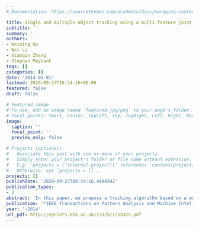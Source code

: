 ```yaml
---
# Documentation: https://sourcethemes.com/academic/docs/managing-content/

title: Single and multiple object tracking using a multi-feature joint sparse representation
subtitle: ''
summary: ''
authors:
- Weiming Hu
- Wei Li
- Xiaoqin Zhang
- Stephen Maybank
tags: []
categories: []
date: '2014-01-01'
lastmod: 2020-09-27T16:54:16+08:00
featured: false
draft: false

# Featured image
# To use, add an image named `featured.jpg/png` to your page's folder.
# Focal points: Smart, Center, TopLeft, Top, TopRight, Left, Right, BottomLeft, Bottom, BottomRight.
image:
  caption: ''
  focal_point: ''
  preview_only: false

# Projects (optional).
#   Associate this post with one or more of your projects.
#   Simply enter your project's folder or file name without extension.
#   E.g. `projects = ["internal-project"]` references `content/project/deep-learning/index.md`.
#   Otherwise, set `projects = []`.
projects: []
publishDate: '2020-09-27T08:54:16.440434Z'
publication_types:
- 2
abstract: 'In this paper, we propose a tracking algorithm based on a multi-feature joint sparse representation. The templates for the sparse representation can include pixel values, textures, and edges. In the multi-feature joint optimization, noise or occlusion is dealt with using a set of trivial templates. A sparse weight constraint is introduced to dynamically select the relevant templates from the full set of templates. A variance ratio measure is adopted to adaptively adjust the weights of different features. The multi-feature template set is updated adaptively. We further propose an algorithm for tracking multi-objects with occlusion handling based on the multi-feature joint sparse reconstruction. The observation model based on sparse reconstruction automatically focuses on the visible parts of an occluded object by using the information in the trivial templates. The multi-object tracking is simplified into a joint Bayesian inference. The experimental results show the superiority of our algorithm over several state-of-the-art tracking algorithms.'
publication: '*IEEE Transactions on Pattern Analysis and Machine Intelligence (**TPAMI**)*'
year: '~2014'
url_pdf: http://eprints.bbk.ac.uk/13325/1/13325.pdf
---
```


